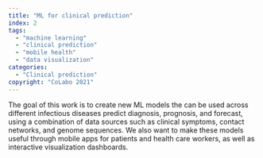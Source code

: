 ```yaml
---
title: "ML for clinical prediction"
index: 2
tags:  
  - "machine learning"
  - "clinical prediction"
  - "mobile health"
  - "data visualization"  
categories:
  - "Clinical prediction"
copyright: "CoLabo 2021"
---
```


The goal of this work is to create new ML models the can be used across different infectious diseases predict diagnosis, prognosis, and forecast, using a combination of data sources such as clinical symptoms, contact networks, and genome sequences. We also want to make these models useful through mobile apps for patients and health care workers, as well as interactive visualization dashboards.

<!--more-->